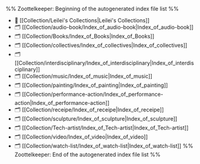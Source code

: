 %% Zoottelkeeper: Beginning of the autogenerated index file list  %%
- 📄 [[Collection/Leilei's Collections|Leilei's Collections]]
- 🗂️ [[Collection/audio-book/Index_of_audio-book|Index_of_audio-book]]
- 🗂️ [[Collection/Books/Index_of_Books|Index_of_Books]]
- 🗂️ [[Collection/collectives/Index_of_collectives|Index_of_collectives]]
- 🗂️ [[Collection/interdisciplinary/Index_of_interdisciplinary|Index_of_interdisciplinary]]
- 🗂️ [[Collection/music/Index_of_music|Index_of_music]]
- 🗂️ [[Collection/painting/Index_of_painting|Index_of_painting]]
- 🗂️ [[Collection/performance-action/Index_of_performance-action|Index_of_performance-action]]
- 🗂️ [[Collection/receipe/Index_of_receipe|Index_of_receipe]]
- 🗂️ [[Collection/sculpture/Index_of_sculpture|Index_of_sculpture]]
- 🗂️ [[Collection/Tech-artist/Index_of_Tech-artist|Index_of_Tech-artist]]
- 🗂️ [[Collection/video/Index_of_video|Index_of_video]]
- 🗂️ [[Collection/watch-list/Index_of_watch-list|Index_of_watch-list]]
%% Zoottelkeeper: End of the autogenerated index file list  %%
